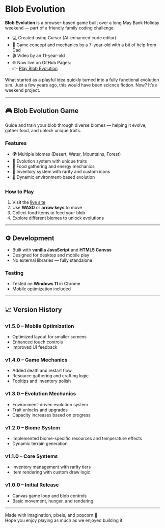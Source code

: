 # Blob Evolution

**Blob Evolution** is a browser-based game built over a long May Bank Holiday weekend — part of a friendly family coding challenge.

- 💻 Created using Cursor (AI-enhanced code editor)
- 👾 Game concept and mechanics by a 7-year-old with a bit of help from Dad
- 🎬 Video by an 11-year-old
- 🌐 Now live on GitHub Pages:  
  👉 [Play Blob Evolution](https://amilanov75.github.io/blob-evolution/)

What started as a playful idea quickly turned into a fully functional evolution sim. Just a few years ago, this would have been science fiction. Now? It’s a weekend project.

---

## 🎮 Blob Evolution Game

Guide and train your blob through diverse biomes — helping it evolve, gather food, and unlock unique traits.

### Features

- 🌍 Multiple biomes (Desert, Water, Mountains, Forest)
- 🔄 Evolution system with unique traits
- 🍓 Food gathering and energy mechanics
- 🎒 Inventory system with rarity and custom icons
- 🌡️ Dynamic environment-based evolution

### How to Play

1. Visit the [live site](https://amilanov75.github.io/blob-evolution/)
2. Use **WASD** or **arrow keys** to move
3. Collect food items to feed your blob
4. Explore different biomes to unlock evolutions

---

## ⚙️ Development

- Built with **vanilla JavaScript** and **HTML5 Canvas**
- Designed for desktop and mobile play
- No external libraries — fully standalone

### Testing

- Tested on **Windows 11** in Chrome
- Mobile optimization included

---



## 📈 Version History

### v1.5.0 – Mobile Optimization
- Optimized layout for smaller screens
- Enhanced touch controls
- Improved UI feedback

### v1.4.0 – Game Mechanics
- Added death and restart flow
- Resource gathering and crafting logic
- Tooltips and inventory polish

### v1.3.0 – Evolution Mechanics
- Environment-driven evolution system
- Trait unlocks and upgrades
- Capacity increases based on progress

### v1.2.0 – Biome System
- Implemented biome-specific resources and temperature effects
- Dynamic terrain generation

### v1.1.0 – Core Systems
- Inventory management with rarity tiers
- Item rendering with custom draw logic

### v1.0.0 – Initial Release
- Canvas game loop and blob controls
- Basic movement, hunger, and rendering

---

Made with imagination, pixels, and popcorn 🍿  
Hope you enjoy playing as much as we enjoyed building it.
